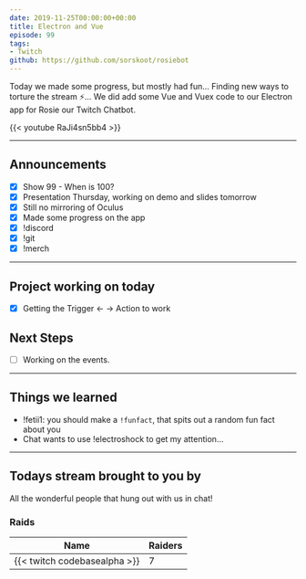 ```yaml
---
date: 2019-11-25T00:00:00+00:00
title: Electron and Vue
episode: 99
tags:
- Twitch
github: https://github.com/sorskoot/rosiebot
---
```


Today we made some progress, but mostly had fun... Finding new ways to torture the stream ⚡... We did add some Vue and Vuex code to our Electron app for Rosie our Twitch Chatbot.

{{< youtube RaJi4sn5bb4 >}}

<!--more-->

---

## Announcements

- [x] Show 99 - When is 100?
- [x] Presentation Thursday, working on demo and slides tomorrow
- [x] Still no mirroring of Oculus
- [x] Made some progress on the app
- [x] !discord
- [x] !git
- [x] !merch

---

## Project working on today

- [x] Getting the Trigger <- -> Action to work

## Next Steps

- [ ] Working on the events.

---

## Things we learned

- !fetii1: you should make a `!funfact`, that spits out a random fun fact about you
- Chat wants to use !electroshock to get my attention...

---

## Todays stream brought to you by

All the wonderful people that hung out with us in chat!

### Raids

| Name | Raiders |
| --- | --- |
| {{< twitch codebasealpha >}} | 7 |
